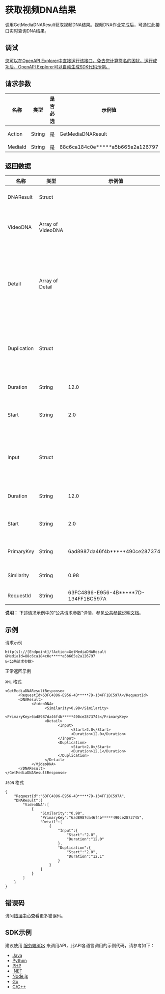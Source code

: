# 获取视频DNA结果

调用GetMediaDNAResult获取视频DNA结果。视频DNA作业完成后，可通过此接口实时查询DNA结果。

## 调试

[您可以在OpenAPI Explorer中直接运行该接口，免去您计算签名的困扰。运行成功后，OpenAPI Explorer可以自动生成SDK代码示例。](https://api.aliyun.com/#product=vod&api=GetMediaDNAResult&type=RPC&version=2017-03-21)

## 请求参数

|名称|类型|是否必选|示例值|描述|
|--|--|----|---|--|
|Action|String|是|GetMediaDNAResult|系统规定参数，取值：**GetMediaDNAResult**。 |
|MediaId|String|是|88c6ca184c0e\*\*\*\*\*a5b665e2a126797|视频ID。 |

## 返回数据

|名称|类型|示例值|描述|
|--|--|---|--|
|DNAResult|Struct| |DNA结果。 |
|VideoDNA|Array of VideoDNA| |视频DNA识别结果。 |
|Detail|Array of Detail| |相似视频详情，包括视频的位置、时长等。 |
|Duplication|Struct| |库中视频的开始时间和时长。 |
|Duration|String|12.0|视频的时长。 |
|Start|String|2.0|视频的开始时间。 |
|Input|Struct| |输入视频的开始时间和时长。 |
|Duration|String|12.0|视频的时长。 |
|Start|String|2.0|视频的开始时间。 |
|PrimaryKey|String|6ad8987da46f4b\*\*\*\*\*490ce2873745|相似视频ID。 |
|Similarity|String|0.98|视频相似度。 |
|RequestId|String|63FC4896-E956-4B\*\*\*\*\*7D-134FF1BC597A|请求ID。 |

**说明：** 下述请求示例中的“公共请求参数”详情，参见[公共参数说明文档](~~44432~~)。

## 示例

请求示例

```
http(s)://[Endpoint]/?Action=GetMediaDNAResult
&MediaId=88c6ca184c0e*****a5b665e2a126797
&<公共请求参数>
```

正常返回示例

`XML` 格式

```
<GetMediaDNAResultResponse>
	  <RequestId>63FC4896-E956-4B*****7D-134FF1BC597A</RequestId>
	  <DNAResult>
		    <VideoDNA>
			      <Similarity>0.98</Similarity>
			      <PrimaryKey>6ad8987da46f4b*****490ce2873745</PrimaryKey>
			      <Detail>
				        <Input>
					          <Start>2.0</Start>
					          <Duration>12.0</Duration>
				        </Input>
				        <Duplication>
					          <Start>2.0</Start>
					          <Duration>12.1</Duration>
				        </Duplication>
			      </Detail>
		    </VideoDNA>
	  </DNAResult>
</GetMediaDNAResultResponse>
```

`JSON` 格式

```
{
    "RequestId":"63FC4896-E956-4B*****7D-134FF1BC597A",
    "DNAResult":{
        "VideoDNA":[
            {
                "Similarity":"0.98",
                "PrimaryKey":"6ad8987da46f4b*****490ce2873745",
                "Detail":[
                    {
                        "Input":{
                            "Start":"2.0",
                            "Duration":"12.0"
                        },
                        "Duplication":{
                            "Start":"2.0",
                            "Duration":"12.1"
                        }
                    }
                ]
            }
        ]
    }
}
```

## 错误码

访问[错误中心](https://error-center.aliyun.com/status/product/vod)查看更多错误码。

## SDK示例

建议使用 [服务端SDK](~~101789~~) 来调用API，此API各语言调用的示例代码，请参考如下：

-   [Java](https://help.aliyun.com/document_detail/100691.html?spm=a2c4g.11186623.2.19.34f0c60cIiQ7eA#GetMediaDNAResult)
-   [Python](https://help.aliyun.com/document_detail/101182.html?spm=a2c4g.11186623.2.20.34f0c60cIiQ7eA#GetMediaDNAResult)
-   [PHP](https://help.aliyun.com/document_detail/101167.html?spm=a2c4g.11186623.2.21.34f0c60cIiQ7eA#GetMediaDNAResult)
-   [.NET](https://help.aliyun.com/document_detail/100845.html?spm=a2c4g.11186623.2.22.34f0c60cIiQ7eA#GetMediaDNAResult)
-   [Node.js](https://help.aliyun.com/document_detail/101565.html?spm=a2c4g.11186623.2.23.34f0c60cIiQ7eA#GetMediaDNAResult)
-   [Go](https://help.aliyun.com/document_detail/101576.html?spm=a2c4g.11186623.2.24.34f0c60cIiQ7eA#GetMediaDNAResult)
-   [C/C++](https://help.aliyun.com/document_detail/102989.html?spm=a2c4g.11186623.2.25.34f0c60cIiQ7eA#GetMediaDNAResult)

